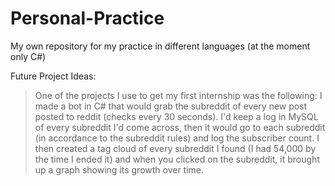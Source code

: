 Personal-Practice
=================

My own repository for my practice in different languages (at the moment only C#)

Future Project Ideas:

>One of the projects I use to get my first internship was the following: I made a bot in C# that would grab the subreddit of every new post posted to reddit (checks every 30 seconds). I'd keep a log in MySQL of every subreddit I'd come across, then it would go to each subreddit (in accordance to the subreddit rules) and log the subscriber count. I then created a tag cloud of every subreddit I found (I had 54,000 by the time I ended it) and when you clicked on the subreddit, it brought up a graph showing its growth over time.
